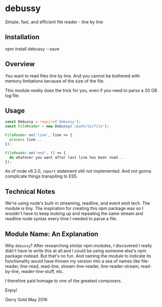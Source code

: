 debussy
=======

Simple, fast, and efficient file reader - line by line

Installation
------------

npm install debussy --save

Overview
--------

You want to read files line by line. And you cannot be bothered with memory
limitations because of the size of the file.

This module neatly does the trick for you, even if you need to parse a 20 GB log
file.

Usage
-----

```javascript
const Debussy = require('debussy');
const FileReader = new Debussy('/path/to/file');

FileReader.on('line', line => {
  process line...
});

FileReader.on('end', () => {
  do whatever you want after last line has been read...
});
```

As of node v6.2.0, `import` statement still not implemented. And not gonna
complicate things transpiling to ES5.

Technical Notes
---------------

We're using node's built-in streaming, readline, and event emit tech. The module
is tiny. The inspiration for creating this npm package was so I wouldn't have to
keep looking up and repeating the same stream and readline node syntax every
time I needed to parse a file.

Module Name: An Explanation
---------------------------

Why `debussy`? After researching similar npm modules, I discovered I really
didn't have to write this at all and I could be using someone else's npm package
instead. But that's no fun. And naming the module to indicate its functionality
would have thrown my version into a sea of names like file-reader, line-read,
read-line, stream-line-reader, line-reader-stream, read-by-line,
reader-line-stuff, etc.

I therefore paid homage to one of the greatest composers.

Enjoy!

Gerry Gold May 2016
